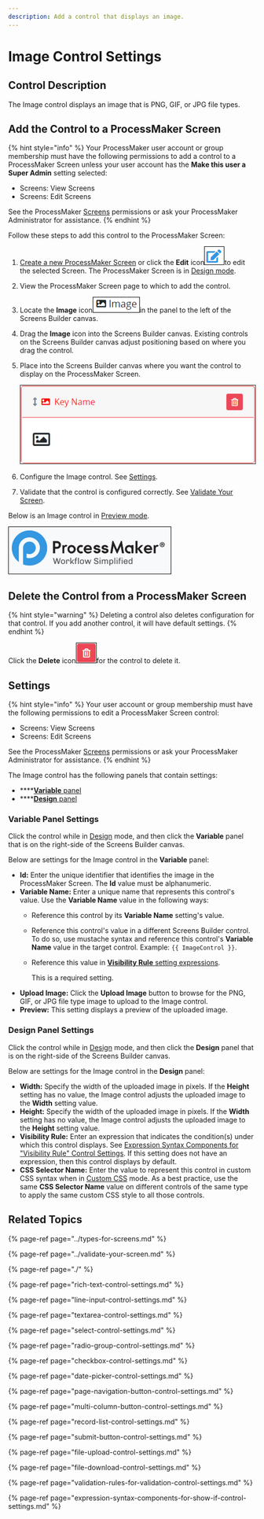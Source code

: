 ```yaml
---
description: Add a control that displays an image.
---
```


# Image Control Settings

## Control Description

The Image control displays an image that is PNG, GIF, or JPG file types.

## Add the Control to a ProcessMaker Screen

{% hint style="info" %}
Your ProcessMaker user account or group membership must have the following permissions to add a control to a ProcessMaker Screen unless your user account has the **Make this user a Super Admin** setting selected:

* Screens: View Screens
* Screens: Edit Screens

See the ProcessMaker [Screens](../../../../processmaker-administration/permission-descriptions-for-users-and-groups.md#screens) permissions or ask your ProcessMaker Administrator for assistance.
{% endhint %}

Follow these steps to add this control to the ProcessMaker Screen:

1. [Create a new ProcessMaker Screen](../../manage-forms/create-a-new-form.md) or click the **Edit** icon![](../../../../.gitbook/assets/edit-icon.png)to edit the selected Screen. The ProcessMaker Screen is in [Design mode](../screens-builder-modes.md#editor-mode).
2. View the ProcessMaker Screen page to which to add the control.
3. Locate the **Image** icon![](../../../../.gitbook/assets/image-control-screens-builder-processes.png)in the panel to the left of the Screens Builder canvas.
4. Drag the **Image** icon into the Screens Builder canvas. Existing controls on the Screens Builder canvas adjust positioning based on where you drag the control.
5. Place into the Screens Builder canvas where you want the control to display on the ProcessMaker Screen.  

   ![](../../../../.gitbook/assets/image-control-placed-screens-builder-processes.png)

6. Configure the Image control. See [Settings](image-control-settings.md#settings).
7. Validate that the control is configured correctly. See [Validate Your Screen](../validate-your-screen.md#validate-a-processmaker-screen).

Below is an Image control in [Preview mode](../screens-builder-modes.md#preview-mode).

![Image control in Preview mode](../../../../.gitbook/assets/image-control-preview-screens-builder-processes.png)

## Delete the Control from a ProcessMaker Screen

{% hint style="warning" %}
Deleting a control also deletes configuration for that control. If you add another control, it will have default settings.
{% endhint %}

Click the **Delete** icon![](../../../../.gitbook/assets/delete-screen-control-screens-builder-processes.png)for the control to delete it.

## Settings

{% hint style="info" %}
Your user account or group membership must have the following permissions to edit a ProcessMaker Screen control:

* Screens: View Screens
* Screens: Edit Screens

See the ProcessMaker [Screens](../../../../processmaker-administration/permission-descriptions-for-users-and-groups.md#screens) permissions or ask your ProcessMaker Administrator for assistance.
{% endhint %}

The Image control has the following panels that contain settings:

* \*\*\*\*[**Variable** panel](image-control-settings.md#variable-panel-settings)
* \*\*\*\*[**Design** panel](image-control-settings.md#design-panel-settings)

### Variable Panel Settings

Click the control while in [Design](../screens-builder-modes.md#design-mode) mode, and then click the **Variable** panel that is on the right-side of the Screens Builder canvas.

Below are settings for the Image control in the **Variable** panel:

* **Id:** Enter the unique identifier that identifies the image in the ProcessMaker Screen. The **Id** value must be alphanumeric.
* **Variable Name:** Enter a unique name that represents this control's value. Use the **Variable Name** value in the following ways:
  * Reference this control by its **Variable Name** setting's value.
  * Reference this control's value in a different Screens Builder control. To do so, use mustache syntax and reference this control's **Variable Name** value in the target control. Example: `{{ ImageControl }}`.
  * Reference this value in [**Visibility Rule** setting expressions](expression-syntax-components-for-show-if-control-settings.md).

    This is a required setting.
* **Upload Image:** Click the **Upload Image** button to browse for the PNG, GIF, or JPG file type image to upload to the Image control.
* **Preview:** This setting displays a preview of the uploaded image.

### Design Panel Settings

Click the control while in [Design](../screens-builder-modes.md#design-mode) mode, and then click the **Design** panel that is on the right-side of the Screens Builder canvas.

Below are settings for the Image control in the **Design** panel:

* **Width:** Specify the width of the uploaded image in pixels. If the **Height** setting has no value, the Image control adjusts the uploaded image to the **Width** setting value.
* **Height:** Specify the width of the uploaded image in pixels. If the **Width** setting has no value, the Image control adjusts the uploaded image to the **Height** setting value.
* **Visibility Rule:** Enter an expression that indicates the condition\(s\) under which this control displays. See [Expression Syntax Components for "Visibility Rule" Control Settings](expression-syntax-components-for-show-if-control-settings.md#expression-syntax-components-for-show-if-control-settings). If this setting does not have an expression, then this control displays by default.
* **CSS Selector Name:** Enter the value to represent this control in custom CSS syntax when in [Custom CSS](../add-custom-css-to-a-screen.md#add-custom-css-to-a-processmaker-screen) mode. As a best practice, use the same **CSS Selector Name** value on different controls of the same type to apply the same custom CSS style to all those controls.

## Related Topics <a id="related-topics"></a>

{% page-ref page="../types-for-screens.md" %}

{% page-ref page="../validate-your-screen.md" %}

{% page-ref page="./" %}

{% page-ref page="rich-text-control-settings.md" %}

{% page-ref page="line-input-control-settings.md" %}

{% page-ref page="textarea-control-settings.md" %}

{% page-ref page="select-control-settings.md" %}

{% page-ref page="radio-group-control-settings.md" %}

{% page-ref page="checkbox-control-settings.md" %}

{% page-ref page="date-picker-control-settings.md" %}

{% page-ref page="page-navigation-button-control-settings.md" %}

{% page-ref page="multi-column-button-control-settings.md" %}

{% page-ref page="record-list-control-settings.md" %}

{% page-ref page="submit-button-control-settings.md" %}

{% page-ref page="file-upload-control-settings.md" %}

{% page-ref page="file-download-control-settings.md" %}

{% page-ref page="validation-rules-for-validation-control-settings.md" %}

{% page-ref page="expression-syntax-components-for-show-if-control-settings.md" %}

